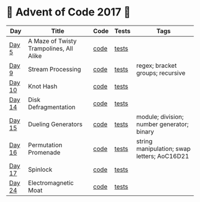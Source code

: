# 🎅 Advent of Code 2017 🤶

| Day  | Title | Code | Tests | Tags |
| ---- | ----- | ---- | ----- | ---- |
| [Day 5](https://adventofcode.com/2017/day/5)   | A Maze of Twisty Trampolines, All Alike  | [code](day05/Day5.kt)  | [tests](../../../test/kotlin/aoc2017/day05/Day5KtTest.kt)  | |
| [Day 9](https://adventofcode.com/2017/day/9)   | Stream Processing                        | [code](day09/Day9.kt)  | [tests](../../../test/kotlin/aoc2017/day09/Day9KtTest.kt)  | regex; bracket groups; recursive            |
| [Day 10](https://adventofcode.com/2017/day/10) | Knot Hash                                | [code](day10/Day10.kt) | [tests](../../../test/kotlin/aoc2017/day10/Day10KtTest.kt) | |
| [Day 14](https://adventofcode.com/2017/day/14) | Disk Defragmentation                     | [code](day14/Day14.kt) | [tests](../../../test/kotlin/aoc2017/day14/Day14KtTest.kt) | |
| [Day 15](https://adventofcode.com/2017/day/15) | Dueling Generators                       | [code](day15/Day15.kt) | [tests](../../../test/kotlin/aoc2017/day15/Day15KtTest.kt) | module; division; number generator; binary  |
| [Day 16](https://adventofcode.com/2017/day/16) | Permutation Promenade                    | [code](day16/Day16.kt) | [tests](../../../test/kotlin/aoc2017/day16/Day16KtTest.kt) | string manipulation; swap letters; AoC16D21 |
| [Day 17](https://adventofcode.com/2017/day/17) | Spinlock                                 | [code](day17/Day17.kt) | [tests](../../../test/kotlin/aoc2017/day17/Day17KtTest.kt) | |
| [Day 24](https://adventofcode.com/2017/day/24) | Electromagnetic Moat                     | [code](day24/Day24.kt) | [tests](../../../test/kotlin/aoc2017/day24/Day24KtTest.kt) | |
